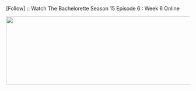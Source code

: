 ﻿[Follow] :: Watch The Bachelorette Season 15 Episode 6 : Week 6 Online

<p><a href="https://t.co/AaroX3wxM5"><img src="http://currencymarket24.com/wp-content/uploads/2019/05/watch-now-live-stream.png" alt="" width="588" height="187" /></a></p>